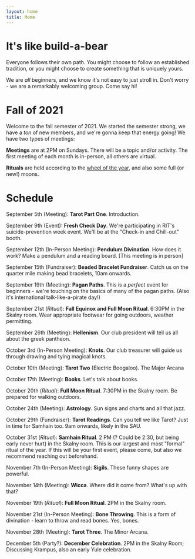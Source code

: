 ```yaml
---
layout: home
title: Home
---
```


# It's like build-a-bear

Everyone follows their own path. You might choose to follow an established tradition, or you might choose to create something that is uniquely yours.

We are *all* beginners, and we know it's not easy to just stroll in. Don't worry - we are a remarkably welcoming group. Come say hi!

# Fall of 2021

Welcome to the fall semester of 2021. We started the semester strong, we have a *ton* of new members, and we're gonna keep that energy going! We have two types of meetings:

**Meetings** are at 2PM on Sundays. There will be a topic and/or activity. The first meeting of each month is in-person, all others are virtual.

**Rituals** are held according to the [wheel of the year](https://en.wikipedia.org/wiki/Wheel_of_the_Year), and also some full (or new!) moons.

# Schedule

September 5th (Meeting): **Tarot Part One**. Introduction.

September 9th (Event): **Fresh Check Day**. We're participating in RIT's suicide-prevention week event. We'll be at the "Check-in and Chill-out" booth.

September 12th (In-Person Meeting): **Pendulum Divination**. How does it work? Make a pendulum and a reading board. [This meeting is in person]

September 15th (Fundraiser): **Beaded Bracelet Fundraiser**. Catch us on the quarter mile making bead bracelets, 10am onwards.

September 19th (Meeting): **Pagan Paths**. This is a *perfect* event for beginners - we're touching on the basics of many of the pagan paths. (Also it's international talk-like-a-pirate day!)

September 21st (*Ritual*): **Fall Equinox and Full Moon Ritual**. 6:30PM in the Skalny room. Wear appropriate footwear for going outdoors, weather permitting.

September 26th (Meeting): **Hellenism**. Our club president will tell us all about the greek pantheon.

October 3rd (In-Person Meeting): **Knots**. Our club treasurer will guide us through drawing and tying magical knots.

October 10th (Meeting): **Tarot Two** (Electric Boogaloo). The Major Arcana

October 17th (Meeting): **Books**. Let's talk about books.

October 20th (*Ritual*): **Full Moon Ritual**. 7:30PM in the Skalny room. Be prepared for walking outdoors.

October 24th (Meeting): **Astrology**. Sun signs and charts and all that jazz.

October 29th (Fundraiser): **Tarot Readings**. Can you tell we like Tarot? Just in time for Samhain too. 9am onwards, likely in the SAU.

October 31st (*Ritual*): **Samhain Ritual**. 2 PM (? Could be 2:30, but being early never hurt) in the Skalny room. This is our largest and most "formal" ritual of the year. If this will be your first event, please come, but also we recommend reaching out beforehand.

November 7th (In-Person Meeting): **Sigils**. These funny shapes are powerful.

November 14th (Meeting): **Wicca**. Where did it come from? What's up with that?

November 19th (*Ritual*): **Full Moon Ritual**. 2PM in the Skalny room.

November 21st (In-Person Meeting): **Bone Throwing**. This is a form of divination - learn to throw and read bones. Yes, bones.

November 28th (Meeting): **Tarot Three**. The Minor Arcana.

December 5th (Party?): **December Celebration**. 2PM in the Skalny Room; Discussing Krampus, also an early Yule celebration.
